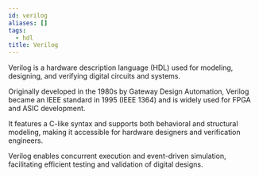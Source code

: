 ```yaml
---
id: verilog
aliases: []
tags:
  - hdl
title: Verilog
---
```


Verilog is a hardware description language (HDL) used for modeling, designing, and verifying digital circuits and systems.

Originally developed in the 1980s by Gateway Design Automation, Verilog became an IEEE standard in 1995 (IEEE 1364) and is widely used for FPGA and ASIC development.

It features a C-like syntax and supports both behavioral and structural modeling, making it accessible for hardware designers and verification engineers.

Verilog enables concurrent execution and event-driven simulation, facilitating efficient testing and validation of digital designs.
